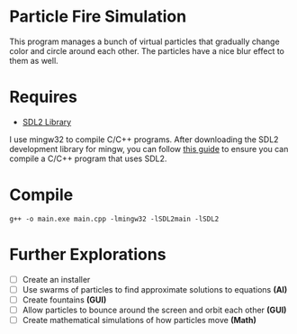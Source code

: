 # Particle Fire Simulation
This program manages a bunch of virtual particles that gradually change color and circle around each other. The particles have a nice blur effect to them as well.

# Requires
- [SDL2 Library](https://www.libsdl.org/download-2.0.php)

I use mingw32 to compile C/C++ programs. After downloading the SDL2 development library for mingw, you can follow [this guide](http://lazyfoo.net/SDL_tutorials/lesson01/windows/mingw/index.php) to ensure you can compile a C/C++ program that uses SDL2. 

# Compile
`g++ -o main.exe main.cpp -lmingw32 -lSDL2main -lSDL2`

# Further Explorations
- [ ] Create an installer
- [ ] Use swarms of particles to find approximate solutions to equations **(AI)**
- [ ] Create fountains **(GUI)**
- [ ] Allow particles to bounce around the screen and orbit each other **(GUI)**
- [ ] Create mathematical simulations of how particles move **(Math)**
